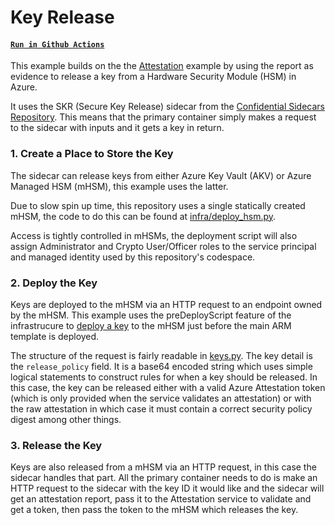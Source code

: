 # Key Release

#### [`Run in Github Actions`](https://github.com/microsoft/confidential-aci-examples/actions/workflows/test_key_release.yml)

This example builds on the the [Attestation](../attestation/README.md) example by using the report as evidence to release a key from a Hardware Security Module (HSM) in Azure.

It uses the SKR (Secure Key Release) sidecar from the [Confidential Sidecars Repository](https://github.com/microsoft/confidential-sidecar-containers). This means that the primary container simply makes a request to the sidecar with inputs and it gets a key in return.

### 1. Create a Place to Store the Key

The sidecar can release keys from either Azure Key Vault (AKV) or Azure Managed HSM (mHSM), this example uses the latter.

Due to slow spin up time, this repository uses a single statically created mHSM, the code to do this can be found at [infra/deploy_hsm.py](../../infra/deploy_hsm.py).

Access is tightly controlled in mHSMs, the deployment script will also assign Administrator and Crypto User/Officer roles to the service principal and managed identity used by this repository's codespace.

### 2. Deploy the Key

Keys are deployed to the mHSM via an HTTP request to an endpoint owned by the mHSM. This example uses the preDeployScript feature of the infrastrucure to [deploy a key](deploy_key.py) to the mHSM just before the main ARM template is deployed.

The structure of the request is fairly readable in [keys.py](../../infra/keys.py). The key detail is the `release_policy` field. It is a base64 encoded string which uses simple logical statements to construct rules for when a key should be released. In this case, the key can be released either with a valid Azure Attestation token (which is only provided when the service validates an attestation) or with the raw attestation in which case it must contain a correct security policy digest among other things.

### 3. Release the Key

Keys are also released from a mHSM via an HTTP request, in this case the sidecar handles that part. All the primary container needs to do is make an HTTP request to the sidecar with the key ID it would like and the sidecar will get an attestation report, pass it to the Attestation service to validate and get a token, then pass the token to the mHSM which releases the key.
